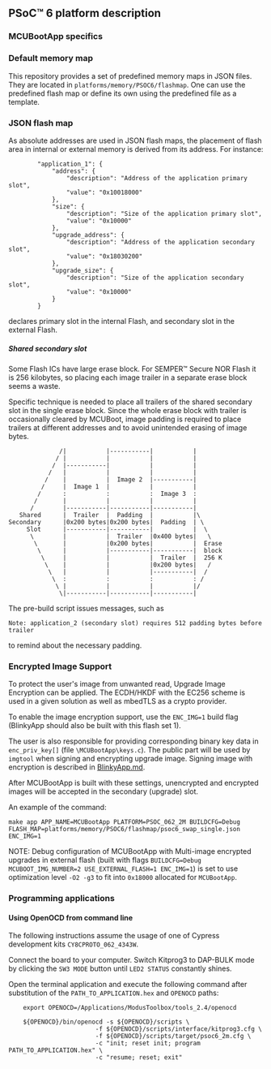 ## PSoC™ 6 platform description

### MCUBootApp specifics

### Default memory map

This repository provides a set of predefined memory maps in JSON files. They are located in `platforms/memory/PSOC6/flashmap`. One can use the predefined flash map or define its own using the predefined file as a template.

### JSON flash map
As absolute addresses are used in JSON flash maps, the placement of flash area in internal or external memory is derived from its address. For instance:

```
        "application_1": {
            "address": {
                "description": "Address of the application primary slot",
                "value": "0x10018000"
            },
            "size": {
                "description": "Size of the application primary slot",
                "value": "0x10000"
            },
            "upgrade_address": {
                "description": "Address of the application secondary slot",
                "value": "0x18030200"
            },
            "upgrade_size": {
                "description": "Size of the application secondary slot",
                "value": "0x10000"
            }
        }
```
declares primary slot in the internal Flash, and secondary slot in the external Flash.

##### Shared secondary slot
Some Flash ICs have large erase block. For SEMPER™ Secure NOR Flash it is 256 kilobytes, so placing each image trailer in a separate erase block seems a waste.

Specific technique is needed to place all trailers of the shared secondary slot in the single erase block. Since the whole erase block with trailer is occasionally cleared by MCUBoot, image padding is required to place trailers at different addresses and to avoid unintended erasing of image bytes.

```
              /|           |-----------|           |
             / |           |           |           |
            /  |-----------|           |           |
           /   |           |           |           |
          /    |           |  Image 2  |-----------|
         /     |  Image 1  |           |           |
        /      :           :           :  Image 3  :
       /       |           |           |           |
      /        |-----------|-----------|-----------|
   Shared      |  Trailer  |  Padding  |           |\
Secondary      |0x200 bytes|0x200 bytes|  Padding  | \
     Slot      |-----------|-----------|           |  \
      \        |           |  Trailer  |0x400 bytes|   \
       \       |           |0x200 bytes|           |  Erase
        \      |           |-----------|-----------|  block
         \     |           |           |  Trailer  |  256 K
          \    |           |           |0x200 bytes|   /
           \   |           |           |-----------|  /
            \  :           :           :           : /
             \ |           |           |           |/
              \|-----------|-----------|-----------|
```
The pre-build script issues messages, such as
```
Note: application_2 (secondary slot) requires 512 padding bytes before trailer
```
to remind about the necessary padding.

### Encrypted Image Support

To protect the user's image from unwanted read, Upgrade Image Encryption can be applied. The ECDH/HKDF with the EC256 scheme is used in a given solution as well as mbedTLS as a crypto provider.

To enable the image encryption support, use the `ENC_IMG=1` build flag (BlinkyApp should also be built with this flash set 1).

The user is also responsible for providing corresponding binary key data in `enc_priv_key[]` (file `\MCUBootApp\keys.c`). The public part will be used by `imgtool` when signing and encrypting upgrade image. Signing image with encryption is described in [BlinkyApp.md](../../BlinkyApp/BlinkyApp.md).

After MCUBootApp is built with these settings, unencrypted and encrypted images will be accepted in the secondary (upgrade) slot.

An example of the command:

    make app APP_NAME=MCUBootApp PLATFORM=PSOC_062_2M BUILDCFG=Debug FLASH_MAP=platforms/memory/PSOC6/flashmap/psoc6_swap_single.json ENC_IMG=1

NOTE: Debug configuration of MCUBootApp with Multi-image encrypted upgrades in external flash (built with flags `BUILDCFG=Debug` `MCUBOOT_IMG_NUMBER=2 USE_EXTERNAL_FLASH=1 ENC_IMG=1`) is set to use optimization level `-O2 -g3` to fit into `0x18000` allocated for `MCUBootApp`.

### Programming applications

#### Using OpenOCD from command line

The following instructions assume the usage of one of Cypress development kits `CY8CPROTO_062_4343W`.

Connect the board to your computer. Switch Kitprog3 to DAP-BULK mode by clicking the `SW3 MODE` button until `LED2 STATUS` constantly shines.

Open the terminal application and execute the following command after substitution of the `PATH_TO_APPLICATION.hex` and `OPENOCD` paths:

        export OPENOCD=/Applications/ModusToolbox/tools_2.4/openocd

        ${OPENOCD}/bin/openocd -s ${OPENOCD}/scripts \
                            -f ${OPENOCD}/scripts/interface/kitprog3.cfg \
                            -f ${OPENOCD}/scripts/target/psoc6_2m.cfg \
                            -c "init; reset init; program PATH_TO_APPLICATION.hex" \
                            -c "resume; reset; exit"
